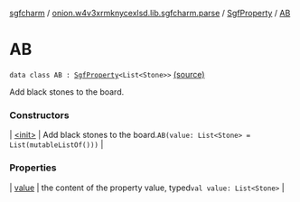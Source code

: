 [sgfcharm](../../../index.md) / [onion.w4v3xrmknycexlsd.lib.sgfcharm.parse](../../index.md) / [SgfProperty](../index.md) / [AB](./index.md)

# AB

`data class AB : `[`SgfProperty`](../index.md)`<List<Stone>>` [(source)](https://github.com/w4v3/sgfcharm/tree/master/sgfcharm/src/main/java/onion/w4v3xrmknycexlsd/lib/sgfcharm/parse/SgfTree.kt#L77)

Add black stones to the board.

### Constructors

| [&lt;init&gt;](-init-.md) | Add black stones to the board.`AB(value: List<Stone> = List(mutableListOf()))` |

### Properties

| [value](value.md) | the content of the property value, typed`val value: List<Stone>` |

